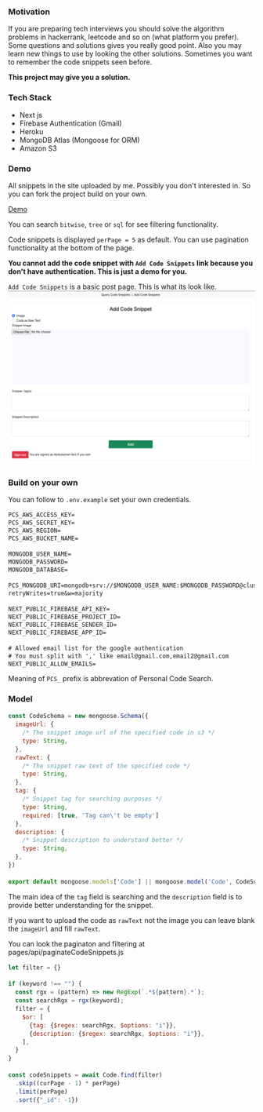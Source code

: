 ### Motivation

If you are preparing tech interviews you should solve the algorithm problems in 
hackerrank, leetcode and so on (what platform you prefer). Some questions and solutions 
gives you really good point. Also you may learn new things to use by looking the other 
solutions. Sometimes you want to remember the code snippets seen before. 

**This project may give you a solution.**

### Tech Stack

- Next js
- Firebase Authentication (Gmail)
- Heroku
- MongoDB Atlas (Mongoose for ORM)
- Amazon S3

### Demo

All snippets in the site uploaded by me. Possibly you don't interested in.
So you can fork the project build on your own.

[Demo](https://personal-code-search.herokuapp.com)

You can search `bitwise`, `tree` or `sql` for see filtering functionality.

Code snippets is displayed `perPage = 5` as default. 
You can use pagination functionality at the bottom of the page.

**You cannot add the code snippet with `Add Code Snippets` link because 
you don't have authentication. This is just a demo for you.** 

`Add Code Snippets` is a basic post page. This is what its look like.
![](images/addCodeSnippet.png)

### Build on your own

You can follow to `.env.example` set your own credentials.

``` 
PCS_AWS_ACCESS_KEY=
PCS_AWS_SECRET_KEY=
PCS_AWS_REGION=
PCS_AWS_BUCKET_NAME=

MONGODB_USER_NAME=
MONGODB_PASSWORD=
MONGODB_DATABASE=

PCS_MONGODB_URI=mongodb+srv://$MONGODB_USER_NAME:$MONGODB_PASSWORD@cluster0.jew2r.mongodb.net/$MONGODB_DATABASE?retryWrites=true&w=majority

NEXT_PUBLIC_FIREBASE_API_KEY=
NEXT_PUBLIC_FIREBASE_PROJECT_ID=
NEXT_PUBLIC_FIREBASE_SENDER_ID=
NEXT_PUBLIC_FIREBASE_APP_ID=

# Allowed email list for the google authentication
# You must split with ',' like email@gmail.com,email2@gmail.com
NEXT_PUBLIC_ALLOW_EMAILS=
```

Meaning of `PCS_` prefix is abbrevation of Personal Code Search.

### Model

```javascript
const CodeSchema = new mongoose.Schema({
  imageUrl: {
    /* The snippet image url of the specified code in s3 */
    type: String,
  },
  rawText: {
    /* The snippet raw text of the specified code */
    type: String,
  },
  tag: {
    /* Snippet tag for searching purposes */
    type: String,
    required: [true, 'Tag can\'t be empty']
  },
  description: {
    /* Snippet description to understand better */
    type: String,
  },
})

export default mongoose.models['Code'] || mongoose.model('Code', CodeSchema);
```

The main idea of 
the `tag` field is searching and 
the `description` field is to provide better understanding 
for the snippet.

If you want to upload the code as `rawText` not the image you can leave blank the
`imageUrl` and fill `rawText`.

You can look the paginaton and filtering at pages/api/paginateCodeSnippets.js

``` javascript
let filter = {}

if (keyword !== "") {
  const rgx = (pattern) => new RegExp(`.*${pattern}.*`);
  const searchRgx = rgx(keyword);
  filter = {
    $or: [
      {tag: {$regex: searchRgx, $options: "i"}},
      {description: {$regex: searchRgx, $options: "i"}},
    ],
  }
}

const codeSnippets = await Code.find(filter)
  .skip((curPage - 1) * perPage)
  .limit(perPage)
  .sort({"_id": -1})
```


